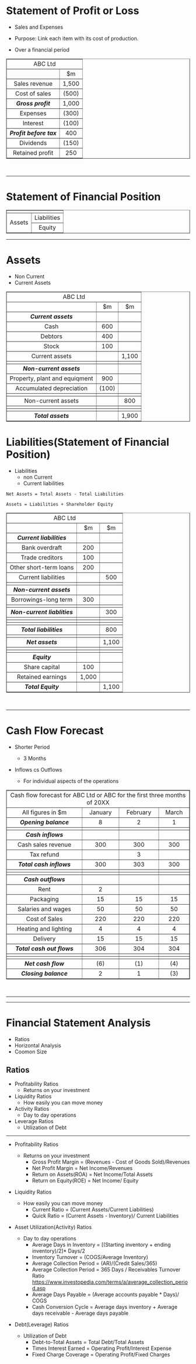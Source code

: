# Statement of Profit or Loss

- Sales and Expenses
- Purpose: Link each item with its cost of production.

- Over a financial period


<table border="1">
    <tr>
    <td colspan="2" align="center">ABC Ltd</td>
    </tr>
    <tr align="center">
        <td></td>
        <td>$m</td>
    </tr>
    <tr align="center">
        <td>Sales revenue</td>
        <td>1,500</td>
    </tr>
    <tr align="center">
        <td>Cost of sales</td>
        <td>(500)</td>
    </tr>
    <tr align="center">
        <td><strong><em>Gross profit</em></strong></td>
        <td>1,000</td>
    </tr>
    <tr align="center">
        <td>Expenses</td>
        <td>(300)</td>
    </tr>
    <tr align="center">
        <td>Interest</td>
        <td>(100)</td>
    </tr>
    <tr align="center">
        <td><em><strong>Profit before tax</em></strong></td>
        <td>400</td>
    </tr>
    <tr align="center">
        <td>Dividends</td>
        <td>(150)</td>
    </tr>
    <tr align="center">
        <td>Retained profit</td>
        <td>250</td>
    </tr>
</table>

<br>
<hr>

# Statement of Financial Position

<table border="1">
    <tr>
    <td colspan="2" align="center"></td>
    </tr>
    <tr align="center">
        <td rowspan="2">Assets</td>
        <td>Liabilities</td>
    </tr>
    <tr align="center">
        <td>Equity</td>
    </tr>
</table>

<hr>

# Assets

- Non Current
- Current Assets


<table border="1">
    <tr>
    <td colspan="3" align="center">ABC Ltd</td>
    </tr>
    <tr align="center">
        <td></td>
        <td>$m</td>
        <td>$m</td>
    </tr>
    <tr align="center">
        <td><em><strong>Current assets</strong></em></td>
        <td></td>
        <td></td>
    </tr>
    <tr align="center">
        <td>Cash</td>
        <td>600</td>
        <td></td>
    </tr>
    <tr align="center">
        <td>Debtors</td>
        <td>400</td>
        <td></td>
    </tr>
    <tr align="center">
        <td>Stock</td>
        <td>100</td>
        <td></td>
    </tr>
    <tr align="center">
        <td>Current assets</td>
        <td></td>
        <td>1,100</td>
    </tr>
    <tr align="center">
        <td></td>
        <td></td>
        <td></td>
    </tr>
    <tr align="center">
        <td><em><strong>Non-current assets</strong></em></td>
        <td></td>
        <td></td>
    </tr>
    <tr align="center">
        <td>Property, plant and equiqment</td>
        <td>900</td>
        <td></td>
    </tr>
    <tr align="center">
        <td>Accumulated depreciation</td>
        <td>(100)</td>
        <td></td>
    </tr>
    <tr align="center">
        <td></td>
        <td></td>
        <td></td>
    </tr>
    <tr align="center">
        <td>Non-current assets</td>
        <td></td>
        <td>800</td>
    </tr>
    <tr align="center">
        <td></td>
        <td></td>
        <td></td>
    </tr>
    <tr align="center">
        <td></td>
        <td></td>
        <td></td>
    </tr>
    <tr align="center">
        <td><em><strong>Total assets</strong></em></td>
        <td></td>
        <td>1,900</td>
    </tr>
</table>


# Liabilities(Statement of Financial Position)

- Liabilities
  - non Current
  - Current liabilities

```
Net Assets = Total Assets - Total Liabilities

Assets = Liabilities + Shareholder Equity
```

<table border="1">
    <tr>
    <td colspan="3" align="center">ABC Ltd</td>
    </tr>
    <tr align="center">
        <td></td>
        <td>$m</td>
        <td>$m</td>
    </tr>
    <tr align="center">
        <td><em><strong>Current liabilities</strong></em></td>
        <td></td>
        <td></td>
    </tr>
    <tr align="center">
        <td>Bank overdraft</td>
        <td>200</td>
        <td></td>
    </tr>
    <tr align="center">
        <td>Trade creditors</td>
        <td>100</td>
        <td></td>
    </tr>
    <tr align="center">
        <td>Other short-term loans</td>
        <td>200</td>
        <td></td>
    </tr>
    <tr align="center">
        <td>Current liabilities</td>
        <td></td>
        <td>500</td>
    </tr>
    <tr align="center">
        <td></td>
        <td></td>
        <td></td>
    </tr>
    <tr align="center">
        <td><em><strong>Non-current assets</strong></em></td>
        <td></td>
        <td></td>
    </tr>
    <tr align="center">
        <td>Borrowings-long term</td>
        <td>300</td>
        <td></td>
    </tr>
    <tr align="center">
        <td></td>
        <td></td>
        <td></td>
    </tr>
    <tr align="center">
        <td><em><strong>Non-current liablities</strong></em></td>
        <td></td>
        <td>300</td>
    </tr>
    <tr align="center">
        <td></td>
        <td></td>
        <td></td>
    </tr>
    <tr align="center">
        <td></td>
        <td></td>
        <td></td>
    </tr>
    <tr align="center">
        <td></td>
        <td></td>
        <td></td>
    </tr>
    <tr align="center">
        <td><em><strong>Total liabilities</strong></em></td>
        <td></td>
        <td>800</td>
    </tr>
    <tr align="center">
        <td></td>
        <td></td>
        <td></td>
    </tr>
    <tr align="center">
        <td><em><strong>Net assets</strong></em></td>
        <td></td>
        <td>1,100</td>
    </tr>
    <tr align="center">
        <td></td>
        <td></td>
        <td></td>
    </tr>
    <tr align="center">
        <td></td>
        <td></td>
        <td></td>
    </tr>
    <tr align="center">
        <td><em><strong>Equity</strong></em></td>
        <td></td>
        <td></td>
    </tr>
    <tr align="center">
        <td>Share capital</td>
        <td>100</td>
        <td></td>
    </tr>
    <tr align="center">
        <td>Retained earnings</td>
        <td>1,000</td>
        <td></td>
    </tr>
    <tr align="center">
        <td><em><strong>Total Equity</strong></em></td>
        <td></td>
        <td>1,100</td>
    </tr>
</table>


<br>

<hr>

# Cash Flow Forecast

- Shorter Period
  - 3 Months

- Inflows cs Outflows
  - For individual aspects of the operations


<table border="1">
    <tr>
    <td colspan="4" align="center">Cash flow forecast for ABC Ltd or ABC for the first three months of 20XX</td>
    </tr>
    <tr align="center">
        <td>All figures in $m</td>
        <td>January</td>
        <td>February</td>
        <td>March</td>
    </tr>
    <tr align="center">
        <td><em><strong>Opening balance</strong></em></td>
        <td>8</td>
        <td>2</td>
        <td>1</td>
    </tr>
    <tr align="center">
        <td></td>
        <td></td>
        <td></td>
        <td></td>
    </tr>
    <tr align="center">
        <td><em><strong>Cash inflows</strong></em></td>
        <td></td>
        <td></td>
        <td></td>
    </tr>
    <tr align="center">
        <td>Cash sales revenue</td>
        <td>300</td>
        <td>300</td>
        <td>300</td>
    </tr>
    <tr align="center">
        <td>Tax refund</td>
        <td></td>
        <td>3</td>
        <td></td>
    </tr>
    <tr align="center">
        <td><em><strong>Total cash inflows</strong></em></td>
        <td>300</td>
        <td>303</td>
        <td>300</td>
    </tr>
    <tr align="center">
        <td></td>
        <td></td>
        <td></td>
        <td></td>
    </tr>
    <tr align="center">
        <td></td>
        <td></td>
        <td></td>
        <td></td>
    </tr>
    <tr align="center">
        <td><em><strong>Cash outflows</strong></em></td>
        <td></td>
        <td></td>
        <td></td>
    </tr>
    <tr align="center">
        <td>Rent</td>
        <td>2</td>
        <td></td>
        <td></td>
    </tr>
    <tr align="center">
        <td>Packaging</td>
        <td>15</td>
        <td>15</td>
        <td>15</td>
    </tr>
    <tr align="center">
        <td>Salaries and wages</td>
        <td>50</td>
        <td>50</td>
        <td>50</td>
    </tr>
    <tr align="center">
        <td>Cost of Sales</td>
        <td>220</td>
        <td>220</td>
        <td>220</td>
    </tr>
    <tr align="center">
        <td>Heating and lighting</td>
        <td>4</td>
        <td>4</td>
        <td>4</td>
    </tr>
    <tr align="center">
        <td>Delivery</td>
        <td>15</td>
        <td>15</td>
        <td>15</td>
    </tr>
    <tr align="center">
        <td><em><strong>Total cash out flows</strong></em></td>
        <td>306</td>
        <td>304</td>
        <td>304</td>
    </tr>
    <tr align="center">
        <td></td>
        <td></td>
        <td></td>
        <td></td>
    </tr>
    <tr align="center">
        <td></td>
        <td></td>
        <td></td>
        <td></td>
    </tr>
    </tr>
    <tr align="center">
        <td><em><strong>Net cash flow</strong></em></td>
        <td>(6)</td>
        <td>(1)</td>
        <td>(4)</td>
    </tr>
    <tr align="center">
        <td><em><strong>Closing balance</strong></em></td>
        <td>2</td>
        <td>1</td>
        <td>(3)</td>
    </tr>
</table>

<br>

<hr>

<hr>

# Financial Statement Analysis

- Ratios
- Horizontal Analysis
- Coomon Size

## Ratios
- Profitability Ratios
  - Returns on your investment
- Liquidity Ratios
  - How easily you can move money
- Activity Ratios
  - Day to day operations
- Leverage Ratios
  - Utilization of Debt 

<hr>

- Profitability Ratios
  - Returns on your investment
    - Gross Profit Margin = (Revenues - Cost of Goods Sold)/Revenues
    - Net Profit Margin = Net Income/Revenues
    - Return on Assets(ROA) = Net Income/Total Assets
    - Return on Equity(ROE) = Net Income/ Equity

- Liquidity Ratios
  - How easily you can move money
    - Current Ratio = (Current Assets/Current Liabilities)
    - Quick Ratio = (Current Assets - Inventory)/ Current Liabilities

- Asset Utilization(Activity) Ratios
  - Day to day operations
    - Average Days in Inventory = [(Starting inventory + ending inventory)/2]* Days/2
    - Inventory Turnover = (COGS/Average Inventory)
    - Average Collection Period = (AR)/(Credit Sales/365)
    - Average Collection Period = 365 Days / Receivables Turnover Ratio
    https://www.investopedia.com/terms/a/average_collection_period.asp
    - Average Days Payable = (Average accounts payable * Days)/ COGS
    - Cash Conversion Cycle = Average days inventory + Average days receivable - Average days payable

- Debt(Leverage) Ratios
  - Utilization of Debt 
    - Debt-to-Total Assets = Total Debt/Total Assets
    - Times Interest Earned = Operating Profit/Interest Expense
    - Fixed Charge Coverage = Operating Profit/Fixed Charges